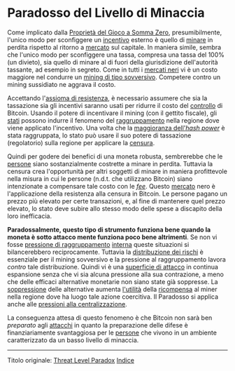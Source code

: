 # Paradosso del Livello di Minaccia



Come implicato dalla [Proprietà del Gioco a Somma Zero](ch032-zero-sum-property.md), presumibilmente, l'unico modo per sconfiggere un [incentivo](https://it.wikipedia.org/wiki/Sussidio) esterno è quello di [minare](ch101-glossary.md#centro-di-mining-mine) in perdita rispetto al ritorno a [mercato](ch101-glossary.md#mercato) sul capitale. In maniera simile, sembra che l'unico modo per sconfiggere una tassa, compresa una tassa del 100% (un divieto), sia quello di minare al di fuori della giurisdizione dell'autorità tassante, ad esempio in segreto. Come in tutti i [mercati neri](https://it.wikipedia.org/wiki/Mercato_nero) vi è un costo maggiore nel condurre un [mining di tipo sovversivo](https://www.theatlantic.com/magazine/archive/2017/09/big-in-venezuela/534177/). Competere contro un mining sussidiato ne aggrava il costo.

Accettando l'[assioma di resistenza](ch004-axiom-of-resistance.md), è necessario assumere che sia la tassazione sia gli incentivi saranno usati per ridurre il costo del [controllo](ch101-glossary.md#potere) di Bitcoin. Usando il potere di incentivare il mining (con il gettito fiscale), gli [stati](ch101-glossary.md#stato) possono indurre il fenomeno del [raggruppamento](ch101-glossary.md#raggruppamento-pooling) nella regione dove viene applicato l'incentivo. Una volta che la [maggioranza dell'_hash power_](ch101-glossary.md#maggioranza-dellhash-power) è stata raggruppata, lo stato può usare il suo potere di tassazione (regolatorio) sulla regione per applicare la [censura](ch101-glossary.md#censura).

Quindi per godere dei benefici di una moneta robusta, sembrerebbe che le [persone]() siano sostanzialmente costrette a minare in perdita. Tuttavia la censura crea l'opportunità per altri soggetti di minare in maniera profittevole nella misura in cui le persone (n.d.t. che utilizzano Bitcoin) siano intenzionate a compensare tale costo con le [_fee_](ch101-glossary.md#commissione-di-transazione-fee). Questo [mercato](ch101-glossary.md#mercato) nero è l'applicazione della resistenza alla censura in Bitcoin. Le persone pagano un prezzo più elevato per certe transazioni, e, al fine di mantenere quel prezzo elevato, lo stato deve subire allo stesso modo delle spese a discapito della loro inefficacia.

**Paradossalmente, questo tipo di strumento funziona bene quando la moneta è sotto attacco mente funziona poco bene altrimenti**. Se non vi fosse [pressione di raggruppamento](ch039-pooling-pressure-risk.md) [interna](ch101-glossary.md#regole-di-consenso) queste situazioni si bilancerebbero reciprocamente. Tuttavia la [distribuzione dei rischi](ch016-risk-sharing-principle.md) è essenziale per il mining sovversivo e la pressione al raggruppamento lavora _contro_ tale distribuzione. Quindi vi è una [superficie di attacco](https://it.wikipedia.org/wiki/Superficie_di_attacco) in continua espansione senza che vi sia alcuna pressione alla sua contrazione, a meno che delle efficaci alternative monetarie non siano state già soppresse. La [soppressione](https://en.wikipedia.org/wiki/Foreign_exchange_controls) delle alternative aumenta [l'utilità](ch101-glossary.md#utilità) della [ricompensa](ch101-glossary.md#ricompensa-reward) al miner nella regione dove ha luogo tale azione coercitiva. Il Paradosso si applica anche alle [pressioni alla centralizzazione](ch038-centralization-risk.md).

La conseguenza attesa di questo fenomeno è che Bitcoin non sarà ben _preparato_ agli [attacchi](ch101-glossary.md#attacco) in quanto la preparazione delle difese è finanziariamente svantaggiosa per le [persone](ch101-glossary.md#persona) che vivono in un ambiente caratterizzato da un basso livello di minaccia.  

---------
Titolo originale: [Threat Level Paradox](https://github.com/libbitcoin/libbitcoin-system/wiki/Threat-Level-Paradox)
[Indice](/README.md)



